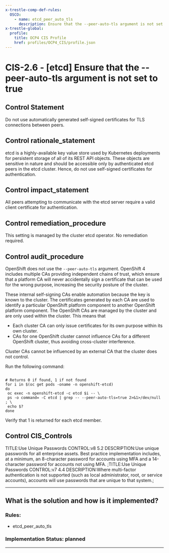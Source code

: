 ```yaml
---
x-trestle-comp-def-rules:
  OSCO:
    - name: etcd_peer_auto_tls
      description: Ensure that the --peer-auto-tls argument is not set to true
x-trestle-global:
  profile:
    title: OCP4 CIS Profile
    href: profiles/OCP4_CIS/profile.json
---
```


# CIS-2.6 - \[etcd\] Ensure that the --peer-auto-tls argument is not set to true

## Control Statement

Do not use automatically generated self-signed certificates for TLS connections between peers.

## Control rationale_statement

etcd is a highly-available key value store used by Kubernetes deployments for persistent storage of all of its REST API objects. These objects are sensitive in nature and should be accessible only by authenticated etcd peers in the etcd cluster. Hence, do not use self-signed certificates for authentication.

## Control impact_statement

All peers attempting to communicate with the etcd server require a valid client certificate for authentication.

## Control remediation_procedure

This setting is managed by the cluster etcd operator. No remediation required.

## Control audit_procedure

OpenShift does not use the `--peer-auto-tls` argument. OpenShift 4 includes multiple CAs providing independent chains of trust, which ensure that a platform CA will never accidentally sign a certificate that can be used for the wrong purpose, increasing the security posture of the cluster.

These internal self-signing CAs enable automation because the key is known to the cluster. The certificates generated by each CA are used to identify a particular OpenShift platform component to another OpenShift platform component. The OpenShift CAs are managed by the cluster and are only used within the cluster. This means that

- Each cluster CA can only issue certificates for its own purpose within its own cluster. 
- CAs for one OpenShift cluster cannot influence CAs for a different OpenShift cluster, thus avoiding cross-cluster interference.

Cluster CAs cannot be influenced by an external CA that the cluster does not control.

Run the following command:

```

# Returns 0 if found, 1 if not found
for i in $(oc get pods -oname -n openshift-etcd)
do
 oc exec -n openshift-etcd -c etcd $i -- \
 ps -o command= -C etcd | grep -- --peer-auto-tls=true 2>&1>/dev/null ; \
 echo $?
done
```

Verify that 1 is returned for each etcd member.

## Control CIS_Controls

TITLE:Use Unique Passwords CONTROL:v8 5.2 DESCRIPTION:Use unique passwords for all enterprise assets. Best practice implementation includes, at a minimum, an 8-character password for accounts using MFA and a 14-character password for accounts not using MFA. ;TITLE:Use Unique Passwords CONTROL:v7 4.4 DESCRIPTION:Where multi-factor authentication is not supported (such as local administrator, root, or service accounts), accounts will use passwords that are unique to that system.;

______________________________________________________________________

## What is the solution and how is it implemented?

<!-- For implementation status enter one of: implemented, partial, planned, alternative, not-applicable -->

<!-- Note that the list of rules under ### Rules: is read-only and changes will not be captured after assembly to JSON -->

<!-- Add control implementation description here for control: CIS-2.6 -->

### Rules:

  - etcd_peer_auto_tls

### Implementation Status: planned

______________________________________________________________________
